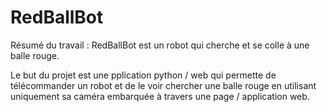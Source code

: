 # RedBallBot

Résumé du travail :
RedBallBot est un robot qui cherche et se colle à une balle rouge.

Le but du projet est une pplication python / web qui permette de télécommander un robot et de le voir chercher une balle rouge en utilisant uniquement sa caméra embarquée à travers une page / application web.
